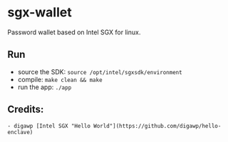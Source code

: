 # sgx-wallet
Password wallet based on Intel SGX for linux.

## Run
  - source the SDK:  `source /opt/intel/sgxsdk/environment`
  - compile: `make clean && make`
  - run the app: `./app`

## Credits:
	- digawp [Intel SGX "Hello World"](https://github.com/digawp/hello-enclave)